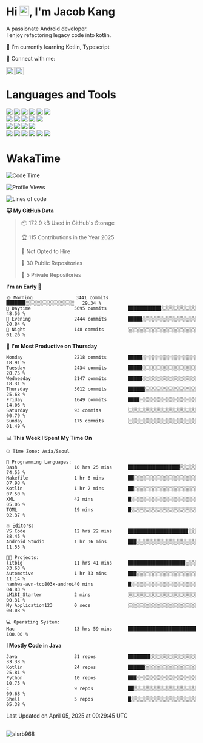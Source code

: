 # Hi <img src="https://media.giphy.com/media/hvRJCLFzcasrR4ia7z/giphy.gif" width="25px">, I'm Jacob Kang
A passionate Android developer.
</br>
I enjoy refactoring legacy code into kotlin.

🌱 I’m currently learning Kotlin, Typescript

🤝 Connect with me:

<a href="https://www.linkedin.com/in/minkyu-kang-b7477b1b2/"><img align="left" src="https://raw.githubusercontent.com/yushi1007/yushi1007/main/images/linkedin.svg" alt="Minkyu Kang | LinkedIn" width="21px"/></a>
<a href="https://www.instagram.com/_jacob_kang/"><img align="left" src="https://raw.githubusercontent.com/yushi1007/yushi1007/main/images/instagram.svg" alt="Jacob Kang | Instagram" width="21px"/></a>

</br>

# Languages and Tools

<div align="left">
<img src="https://img.shields.io/badge/java-007396?logo=java&logoColor=white"/>
<img src="https://img.shields.io/badge/kotlin-7F52FF?logo=kotlin&logoColor=white"/>
<img src="https://img.shields.io/badge/python-3776AB?logo=python&logoColor=white"/>
<img src="https://img.shields.io/badge/bash shell-4EAA25?logo=gnubash&logoColor=white"/>
<img src="https://img.shields.io/badge/c-A8B9CC?logo=c&logoColor=white"/>
<img src="https://img.shields.io/badge/c++-00599C?logo=c%2b%2b&logoColor=white"/>
</div>
<div align="left">
<img src="https://img.shields.io/badge/git-F05032?logo=git&logoColor=white"/>
<img src="https://img.shields.io/badge/github-181717?logo=github&logoColor=white"/>
<img src="https://img.shields.io/badge/mysql-4479A1?logo=mysql&logoColor=white"/>
<img src="https://img.shields.io/badge/sqlite-003B57?logo=sqlite&logoColor=white"/>
<img src="https://img.shields.io/badge/amazon AWS-232F3E?logo=amazonaws&logoColor=white"/>
</div>
<div align="left">
<img src="https://img.shields.io/badge/android-3DDC84?logo=android&logoColor=white"/>
<img src="https://img.shields.io/badge/linux-FCC624?logo=linux&logoColor=white"/>
<img src="https://img.shields.io/badge/flask-000000?logo=flask&logoColor=white"/>
<img src="https://img.shields.io/badge/arduino-00979D?logo=arduino&logoColor=white"/>
</div>
<div align="left">
<img src="https://img.shields.io/badge/slack-4A154B?logo=slack&logoColor=white"/>
<img src="https://img.shields.io/badge/notion-000000?logo=notion&logoColor=white"/>
<img src="https://img.shields.io/badge/jira-0052CC?logo=jira&logoColor=white"/>
<img src="https://img.shields.io/badge/postman-FF6C37?logo=postman&logoColor=white"/>
<img src="https://img.shields.io/badge/intellij-000000?logo=intellijidea&logoColor=white"/>
<img src="https://img.shields.io/badge/pycharm-000000?logo=pycharm&logoColor=white"/>
</div>

# WakaTime

<!--START_SECTION:waka-->
![Code Time](http://img.shields.io/badge/Code%20Time-4%2C724%20hrs%2021%20mins-blue)

![Profile Views](http://img.shields.io/badge/Profile%20Views-0-blue)

![Lines of code](https://img.shields.io/badge/From%20Hello%20World%20I%27ve%20Written-5.2%20million%20lines%20of%20code-blue)

**🐱 My GitHub Data** 

> 📦 172.9 kB Used in GitHub's Storage 
 > 
> 🏆 115 Contributions in the Year 2025
 > 
> 🚫 Not Opted to Hire
 > 
> 📜 30 Public Repositories 
 > 
> 🔑 5 Private Repositories 
 > 
**I'm an Early 🐤** 

```text
🌞 Morning                3441 commits        ███████░░░░░░░░░░░░░░░░░░   29.34 % 
🌆 Daytime                5695 commits        ████████████░░░░░░░░░░░░░   48.56 % 
🌃 Evening                2444 commits        █████░░░░░░░░░░░░░░░░░░░░   20.84 % 
🌙 Night                  148 commits         ░░░░░░░░░░░░░░░░░░░░░░░░░   01.26 % 
```
📅 **I'm Most Productive on Thursday** 

```text
Monday                   2218 commits        █████░░░░░░░░░░░░░░░░░░░░   18.91 % 
Tuesday                  2434 commits        █████░░░░░░░░░░░░░░░░░░░░   20.75 % 
Wednesday                2147 commits        █████░░░░░░░░░░░░░░░░░░░░   18.31 % 
Thursday                 3012 commits        ██████░░░░░░░░░░░░░░░░░░░   25.68 % 
Friday                   1649 commits        ████░░░░░░░░░░░░░░░░░░░░░   14.06 % 
Saturday                 93 commits          ░░░░░░░░░░░░░░░░░░░░░░░░░   00.79 % 
Sunday                   175 commits         ░░░░░░░░░░░░░░░░░░░░░░░░░   01.49 % 
```


📊 **This Week I Spent My Time On** 

```text
🕑︎ Time Zone: Asia/Seoul

💬 Programming Languages: 
Bash                     10 hrs 25 mins      ███████████████████░░░░░░   74.55 % 
Makefile                 1 hr 6 mins         ██░░░░░░░░░░░░░░░░░░░░░░░   07.98 % 
Kotlin                   1 hr 2 mins         ██░░░░░░░░░░░░░░░░░░░░░░░   07.50 % 
XML                      42 mins             █░░░░░░░░░░░░░░░░░░░░░░░░   05.06 % 
TOML                     19 mins             █░░░░░░░░░░░░░░░░░░░░░░░░   02.37 % 

🔥 Editors: 
VS Code                  12 hrs 22 mins      ██████████████████████░░░   88.45 % 
Android Studio           1 hr 36 mins        ███░░░░░░░░░░░░░░░░░░░░░░   11.55 % 

🐱‍💻 Projects: 
litbig                   11 hrs 41 mins      █████████████████████░░░░   83.63 % 
Automotive               1 hr 33 mins        ███░░░░░░░░░░░░░░░░░░░░░░   11.14 % 
hanhwa-avn-tcc803x-androi40 mins             █░░░░░░░░░░░░░░░░░░░░░░░░   04.83 % 
LM18I_Starter            2 mins              ░░░░░░░░░░░░░░░░░░░░░░░░░   00.31 % 
My Application123        0 secs              ░░░░░░░░░░░░░░░░░░░░░░░░░   00.08 % 

💻 Operating System: 
Mac                      13 hrs 59 mins      █████████████████████████   100.00 % 
```

**I Mostly Code in Java** 

```text
Java                     31 repos            ████████░░░░░░░░░░░░░░░░░   33.33 % 
Kotlin                   24 repos            ██████░░░░░░░░░░░░░░░░░░░   25.81 % 
Python                   10 repos            ███░░░░░░░░░░░░░░░░░░░░░░   10.75 % 
C                        9 repos             ██░░░░░░░░░░░░░░░░░░░░░░░   09.68 % 
Shell                    5 repos             █░░░░░░░░░░░░░░░░░░░░░░░░   05.38 % 
```




 Last Updated on April 05, 2025 at 00:29:45 UTC
<!--END_SECTION:waka-->

</br>

<div align="left">
<img align="left" src="https://github-readme-stats.vercel.app/api/top-langs?username=alsrb968&show_icons=true&locale=en&layout=compact&theme=dark" alt="alsrb968" />
</div>
